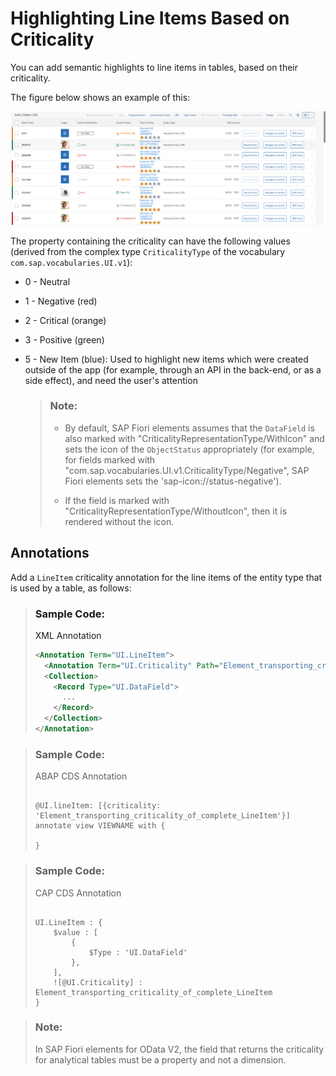 <!-- loio0d501b16e43d45d0a19ae54a3be883d3 -->

# Highlighting Line Items Based on Criticality

You can add semantic highlights to line items in tables, based on their criticality.

The figure below shows an example of this:

 ![](images/Semantic_Highlighting_of_Rows_cb0f238.png) 

The property containing the criticality can have the following values \(derived from the complex type `CriticalityType` of the vocabulary `com.sap.vocabularies.UI.v1`\):

-   0 - Neutral

-   1 - Negative \(red\)

-   2 - Critical \(orange\)

-   3 - Positive \(green\)

-   5 - New Item \(blue\): Used to highlight new items which were created outside of the app \(for example, through an API in the back-end, or as a side effect\), and need the user's attention

    > ### Note:  
    > -   By default, SAP Fiori elements assumes that the `DataField` is also marked with "CriticalityRepresentationType/WithIcon" and sets the icon of the `ObjectStatus` appropriately \(for example, for fields marked with "com.sap.vocabularies.UI.v1.CriticalityType/Negative", SAP Fiori elements sets the 'sap-icon://status-negative'\).
    > 
    > -   If the field is marked with "CriticalityRepresentationType/WithoutIcon", then it is rendered without the icon.




<a name="loio0d501b16e43d45d0a19ae54a3be883d3__section_k1y_5xx_gqb"/>

## Annotations

Add a `LineItem` criticality annotation for the line items of the entity type that is used by a table, as follows:

> ### Sample Code:  
> XML Annotation
> 
> ```xml
> <Annotation Term="UI.LineItem">
>   <Annotation Term="UI.Criticality" Path="Element_transporting_criticality_of_complete_LineItem" />         //LineItem Criticality annotation
>   <Collection>
>     <Record Type="UI.DataField">
>       ...
>     </Record>
>   </Collection>
> </Annotation>
> ```

> ### Sample Code:  
> ABAP CDS Annotation
> 
> ```
> 
> @UI.lineItem: [{criticality: 'Element_transporting_criticality_of_complete_LineItem'}] 
> annotate view VIEWNAME with {
> 
> }
> 
> ```

> ### Sample Code:  
> CAP CDS Annotation
> 
> ```
> 
> UI.LineItem : {
>     $value : [
>         {
>             $Type : 'UI.DataField'
>         },
>     ],
>     ![@UI.Criticality] : Element_transporting_criticality_of_complete_LineItem
> }
> 
> ```

> ### Note:  
> In SAP Fiori elements for OData V2, the field that returns the criticality for analytical tables must be a property and not a dimension.

